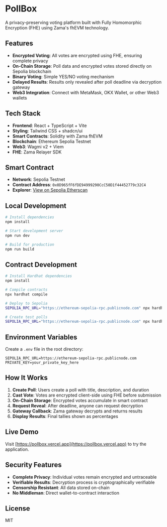 # PollBox

A privacy-preserving voting platform built with Fully Homomorphic Encryption (FHE) using Zama's fhEVM technology.

## Features

- **Encrypted Voting**: All votes are encrypted using FHE, ensuring complete privacy
- **On-Chain Storage**: Poll data and encrypted votes stored directly on Sepolia blockchain
- **Binary Voting**: Simple YES/NO voting mechanism
- **Delayed Results**: Results only revealed after poll deadline via decryption gateway
- **Web3 Integration**: Connect with MetaMask, OKX Wallet, or other Web3 wallets

## Tech Stack

- **Frontend**: React + TypeScript + Vite
- **Styling**: Tailwind CSS + shadcn/ui
- **Smart Contracts**: Solidity with Zama fhEVM
- **Blockchain**: Ethereum Sepolia Testnet
- **Web3**: Wagmi v2 + Viem
- **FHE**: Zama Relayer SDK

## Smart Contract

- **Network**: Sepolia Testnet
- **Contract Address**: `0x0D965fF6fDE94999290CcC50D1f44452779c32C4`
- **Explorer**: [View on Sepolia Etherscan](https://sepolia.etherscan.io/address/0x0D965fF6fDE94999290CcC50D1f44452779c32C4)

## Local Development

```bash
# Install dependencies
npm install

# Start development server
npm run dev

# Build for production
npm run build
```

## Contract Development

```bash
# Install Hardhat dependencies
npm install

# Compile contracts
npx hardhat compile

# Deploy to Sepolia
SEPOLIA_RPC_URL="https://ethereum-sepolia-rpc.publicnode.com" npx hardhat run scripts/deploy.js --network sepolia

# Create test polls
SEPOLIA_RPC_URL="https://ethereum-sepolia-rpc.publicnode.com" npx hardhat run scripts/create-polls.cjs --network sepolia
```

## Environment Variables

Create a `.env` file in the root directory:

```env
SEPOLIA_RPC_URL=https://ethereum-sepolia-rpc.publicnode.com
PRIVATE_KEY=your_private_key_here
```

## How It Works

1. **Create Poll**: Users create a poll with title, description, and duration
2. **Cast Vote**: Votes are encrypted client-side using FHE before submission
3. **On-Chain Storage**: Encrypted votes accumulate in smart contract
4. **Request Reveal**: After deadline, anyone can request decryption
5. **Gateway Callback**: Zama gateway decrypts and returns results
6. **Display Results**: Final tallies shown as percentages

## Live Demo

Visit [https://pollbox.vercel.app](https://pollbox.vercel.app) to try the application.

## Security Features

- **Complete Privacy**: Individual votes remain encrypted and untraceable
- **Verifiable Results**: Decryption process is cryptographically verifiable
- **Censorship Resistant**: All data stored on-chain
- **No Middleman**: Direct wallet-to-contract interaction

## License

MIT
